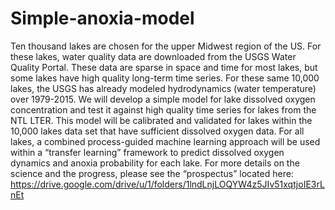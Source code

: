 # Simple-anoxia-model
Ten thousand lakes are chosen for the upper Midwest region of the US. For these lakes, water quality data are downloaded from the USGS Water Quality Portal. These data are sparse in space and time for most lakes, but some lakes have high quality long-term time series. For these same 10,000 lakes, the USGS has already modeled hydrodynamics (water temperature) over 1979-2015. We will develop a simple model for lake dissolved oxygen concentration and test it against high quality time series for lakes from the NTL LTER. This model will be calibrated and validated for lakes within the 10,000 lakes data set that have sufficient dissolved oxygen data. For all lakes, a combined process-guided machine learning approach will be used within a “transfer learning” framework to predict dissolved oxygen dynamics and anoxia probability for each lake. For more details on the science and the progress, please see the “prospectus” located here: https://drive.google.com/drive/u/1/folders/1lndLnjLOQYW4z5JIv51xqtjoIE3rLnEt
